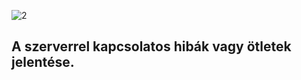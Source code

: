 ![2](https://user-images.githubusercontent.com/28710769/30516406-ba99244c-9b3e-11e7-8006-674c8b1ed15e.png)
## A szerverrel kapcsolatos hibák vagy ötletek jelentése.
